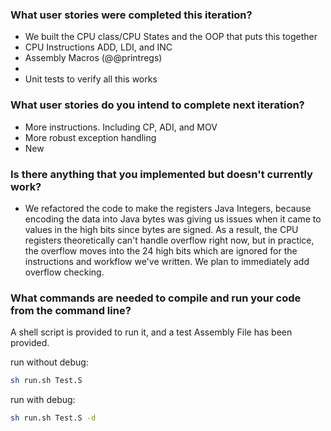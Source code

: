 ### What user stories were completed this iteration?
  - We built the CPU class/CPU States and the OOP that puts this together 
  - CPU Instructions ADD, LDI, and INC
  - Assembly Macros (@@printregs)
  - 
  - Unit tests to verify all this works

### What user stories do you intend to complete next iteration?
  - More instructions. Including CP, ADI, and MOV
  - More robust exception handling
  - New 
  
### Is there anything that you implemented but doesn't currently work?
  - We refactored the code to make the registers Java Integers, because encoding the data into Java bytes was giving us issues when it came to values in the high bits since bytes are signed. As a result, the CPU registers theoretically can't handle overflow right now, but in practice, the overflow moves into the 24 high bits which are ignored for the instructions and workflow we've written. We plan to immediately add overflow checking.
  
### What commands are needed to compile and run your code from the command line? 

A shell script is provided to run it, and a test Assembly File has been provided.

run without debug:

```bash
sh run.sh Test.S
```

run with debug:

```bash
sh run.sh Test.S -d
```

